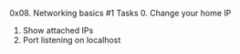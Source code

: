 0x08. Networking basics #1
Tasks
0. Change your home IP
1. Show attached IPs
2. Port listening on localhost